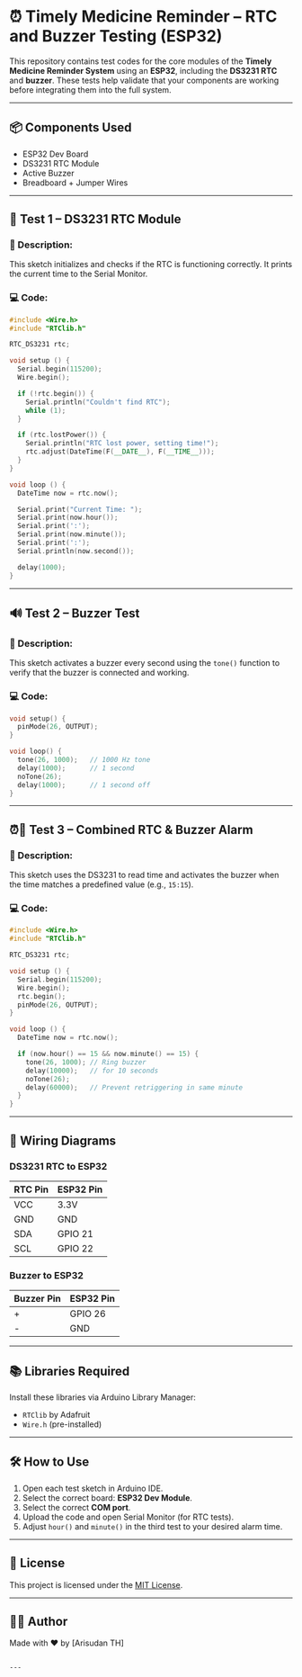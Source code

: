 # ⏰ Timely Medicine Reminder – RTC and Buzzer Testing (ESP32)

This repository contains test codes for the core modules of the **Timely Medicine Reminder System** using an **ESP32**, including the **DS3231 RTC** and **buzzer**. These tests help validate that your components are working before integrating them into the full system.

---

## 📦 Components Used

- ESP32 Dev Board  
- DS3231 RTC Module  
- Active Buzzer  
- Breadboard + Jumper Wires  

---

## 🧪 Test 1 – DS3231 RTC Module

### 📌 Description:
This sketch initializes and checks if the RTC is functioning correctly. It prints the current time to the Serial Monitor.

### 💻 Code:
```cpp
#include <Wire.h>
#include "RTClib.h"

RTC_DS3231 rtc;

void setup () {
  Serial.begin(115200);
  Wire.begin();

  if (!rtc.begin()) {
    Serial.println("Couldn't find RTC");
    while (1);
  }

  if (rtc.lostPower()) {
    Serial.println("RTC lost power, setting time!");
    rtc.adjust(DateTime(F(__DATE__), F(__TIME__)));
  }
}

void loop () {
  DateTime now = rtc.now();

  Serial.print("Current Time: ");
  Serial.print(now.hour());
  Serial.print(':');
  Serial.print(now.minute());
  Serial.print(':');
  Serial.println(now.second());

  delay(1000);
}
```

---

## 🔊 Test 2 – Buzzer Test

### 📌 Description:
This sketch activates a buzzer every second using the `tone()` function to verify that the buzzer is connected and working.

### 💻 Code:
```cpp
void setup() {
  pinMode(26, OUTPUT);
}

void loop() {
  tone(26, 1000);   // 1000 Hz tone
  delay(1000);      // 1 second
  noTone(26);       
  delay(1000);      // 1 second off
}
```

---

## ⏰🔔 Test 3 – Combined RTC & Buzzer Alarm

### 📌 Description:
This sketch uses the DS3231 to read time and activates the buzzer when the time matches a predefined value (e.g., `15:15`).

### 💻 Code:
```cpp
#include <Wire.h>
#include "RTClib.h"

RTC_DS3231 rtc;

void setup () {
  Serial.begin(115200);
  Wire.begin();
  rtc.begin();
  pinMode(26, OUTPUT);
}

void loop () {
  DateTime now = rtc.now();

  if (now.hour() == 15 && now.minute() == 15) {
    tone(26, 1000); // Ring buzzer
    delay(10000);   // for 10 seconds
    noTone(26);
    delay(60000);   // Prevent retriggering in same minute
  }
}
```

---

## 🧷 Wiring Diagrams

### DS3231 RTC to ESP32
| RTC Pin | ESP32 Pin |
|---------|-----------|
| VCC     | 3.3V      |
| GND     | GND       |
| SDA     | GPIO 21   |
| SCL     | GPIO 22   |

### Buzzer to ESP32
| Buzzer Pin | ESP32 Pin |
|------------|-----------|
| +          | GPIO 26   |
| -          | GND       |

---

## 📚 Libraries Required

Install these libraries via Arduino Library Manager:
- `RTClib` by Adafruit
- `Wire.h` (pre-installed)

---

## 🛠️ How to Use

1. Open each test sketch in Arduino IDE.
2. Select the correct board: **ESP32 Dev Module**.
3. Select the correct **COM port**.
4. Upload the code and open Serial Monitor (for RTC tests).
5. Adjust `hour()` and `minute()` in the third test to your desired alarm time.

---

## 📜 License

This project is licensed under the [MIT License](LICENSE).

---

## 👨‍💻 Author

Made with ❤️ by [Arisudan TH]

```

---
